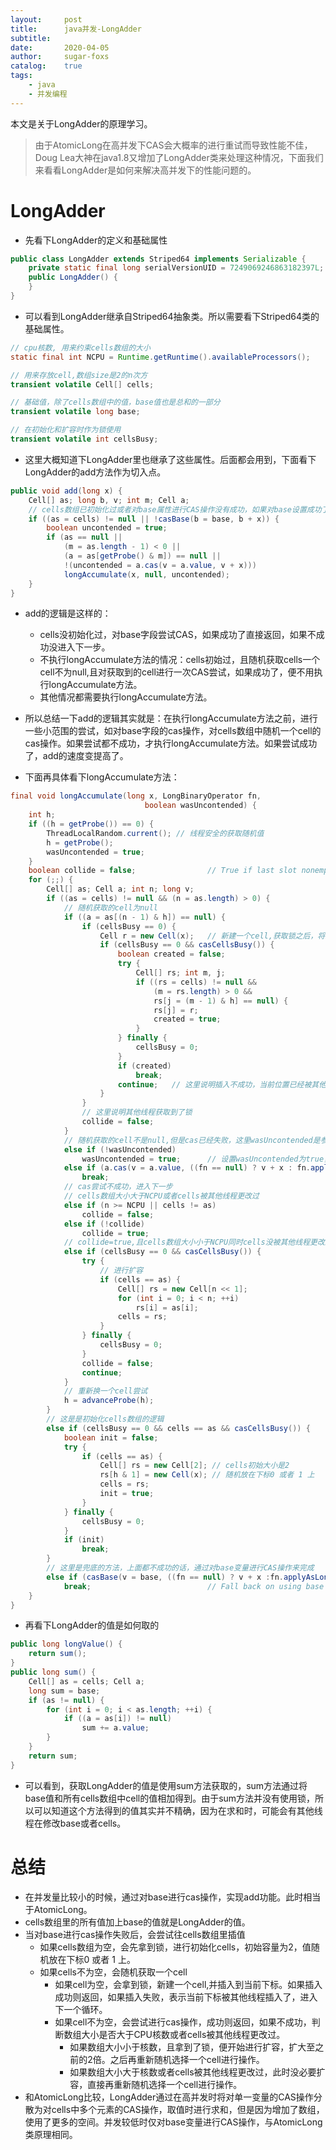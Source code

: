 ```yaml
---
layout:     post
title:      java并发-LongAdder
subtitle:   
date:       2020-04-05
author:     sugar-foxs
catalog: 	true
tags:
    - java
    - 并发编程
---
```


本文是关于LongAdder的原理学习。

> 由于AtomicLong在高并发下CAS会大概率的进行重试而导致性能不佳，Doug Lea大神在java1.8又增加了LongAdder类来处理这种情况，下面我们来看看LongAdder是如何来解决高并发下的性能问题的。
<!-- more -->

# LongAdder
- 先看下LongAdder的定义和基础属性
```java
public class LongAdder extends Striped64 implements Serializable {
    private static final long serialVersionUID = 7249069246863182397L;
    public LongAdder() {
    }
}
```
- 可以看到LongAdder继承自Striped64抽象类。所以需要看下Striped64类的基础属性。
```java
// cpu核数, 用来约束cells数组的大小
static final int NCPU = Runtime.getRuntime().availableProcessors();

// 用来存放cell,数组size是2的n次方
transient volatile Cell[] cells;

// 基础值，除了cells数组中的值，base值也是总和的一部分
transient volatile long base;

// 在初始化和扩容时作为锁使用
transient volatile int cellsBusy;
```
- 这里大概知道下LongAdder里也继承了这些属性。后面都会用到，下面看下LongAdder的add方法作为切入点。

```java
public void add(long x) {
    Cell[] as; long b, v; int m; Cell a;
    // cells数组已初始化过或者对base属性进行CAS操作没有成功，如果对base设置成功了，则add成功了
    if ((as = cells) != null || !casBase(b = base, b + x)) {
        boolean uncontended = true;
        if (as == null || 
            (m = as.length - 1) < 0 ||
            (a = as[getProbe() & m]) == null ||
            !(uncontended = a.cas(v = a.value, v + x)))
            longAccumulate(x, null, uncontended);
    }
}
```
- add的逻辑是这样的：
    - cells没初始化过，对base字段尝试CAS，如果成功了直接返回，如果不成功没进入下一步。
    - 不执行longAccumulate方法的情况：cells初始过，且随机获取cells一个cell不为null,且对获取到的cell进行一次CAS尝试，如果成功了，便不用执行longAccumulate方法。
    - 其他情况都需要执行longAccumulate方法。
- 所以总结一下add的逻辑其实就是：在执行longAccumulate方法之前，进行一些小范围的尝试，如对base字段的cas操作，对cells数组中随机一个cell的cas操作。如果尝试都不成功，才执行longAccumulate方法。如果尝试成功了，add的速度变提高了。

- 下面再具体看下longAccumulate方法：
```java
final void longAccumulate(long x, LongBinaryOperator fn,
                              boolean wasUncontended) {
    int h;
    if ((h = getProbe()) == 0) {
        ThreadLocalRandom.current(); // 线程安全的获取随机值
        h = getProbe();
        wasUncontended = true;
    }
    boolean collide = false;                // True if last slot nonempty
    for (;;) {
        Cell[] as; Cell a; int n; long v;
        if ((as = cells) != null && (n = as.length) > 0) {
            // 随机获取的cell为null
            if ((a = as[(n - 1) & h]) == null) {
                if (cellsBusy == 0) {
                    Cell r = new Cell(x);   // 新建一个cell,获取锁之后，将新建的cell放入对应位置。
                    if (cellsBusy == 0 && casCellsBusy()) {
                        boolean created = false;
                        try {         
                            Cell[] rs; int m, j;
                            if ((rs = cells) != null &&
                                (m = rs.length) > 0 &&
                                rs[j = (m - 1) & h] == null) {
                                rs[j] = r;
                                created = true;
                            }
                        } finally {
                            cellsBusy = 0;
                        }
                        if (created)
                            break;
                        continue;   // 这里说明插入不成功，当前位置已经被其他线程插入了cell,继续下个循环      
                    }
                }
                // 这里说明其他线程获取到了锁
                collide = false;
            }
            // 随机获取的cell不是null,但是cas已经失败，这里wasUncontended是参数里传进来的，即之前add方法cas尝试失败
            else if (!wasUncontended)    
                wasUncontended = true;      // 设置wasUncontended为true，下一次循环继续，即下一次循环会跳过这个if,持续的尝试cas操作
            else if (a.cas(v = a.value, ((fn == null) ? v + x : fn.applyAsLong(v, x))))
                break;
            // cas尝试不成功，进入下一步
            // cells数组大小大于NCPU或者cells被其他线程更改过
            else if (n >= NCPU || cells != as)
                collide = false;
            else if (!collide)
                collide = true;
            // collide=true,且cells数组大小小于NCPU同时cells没被其他线程更改过
            else if (cellsBusy == 0 && casCellsBusy()) {
                try {
                    // 进行扩容
                    if (cells == as) {
                        Cell[] rs = new Cell[n << 1];
                        for (int i = 0; i < n; ++i)
                            rs[i] = as[i];
                        cells = rs;
                    }
                } finally {
                    cellsBusy = 0;
                }
                collide = false;
                continue;
            }
            // 重新换一个cell尝试
            h = advanceProbe(h);
        }
        // 这是是初始化cells数组的逻辑
        else if (cellsBusy == 0 && cells == as && casCellsBusy()) {
            boolean init = false;
            try {                         
                if (cells == as) {
                    Cell[] rs = new Cell[2]; // cells初始大小是2
                    rs[h & 1] = new Cell(x); // 随机放在下标0 或者 1 上
                    cells = rs;
                    init = true;
                }
            } finally {
                cellsBusy = 0;
            }
            if (init)
                break;
        }
        // 这里是兜底的方法，上面都不成功的话，通过对base变量进行CAS操作来完成
        else if (casBase(v = base, ((fn == null) ? v + x :fn.applyAsLong(v, x))))
            break;                          // Fall back on using base
    }
}
```

- 再看下LongAdder的值是如何取的
```java
public long longValue() {
    return sum();
}
public long sum() {
    Cell[] as = cells; Cell a;
    long sum = base;
    if (as != null) {
        for (int i = 0; i < as.length; ++i) {
            if ((a = as[i]) != null)
                sum += a.value;
        }
    }
    return sum;
}
```
- 可以看到，获取LongAdder的值是使用sum方法获取的，sum方法通过将base值和所有cells数组中cell的值相加得到。由于sum方法并没有使用锁，所以可以知道这个方法得到的值其实并不精确，因为在求和时，可能会有其他线程在修改base或者cells。

# 总结
- 在并发量比较小的时候，通过对base进行cas操作，实现add功能。此时相当于AtomicLong。
- cells数组里的所有值加上base的值就是LongAdder的值。
- 当对base进行cas操作失败后，会尝试往cells数组里插值
    - 如果cells数组为空，会先拿到锁，进行初始化cells，初始容量为2，值随机放在下标0 或者 1 上。
    - 如果cells不为空，会随机获取一个cell
        - 如果cell为空，会拿到锁，新建一个cell,并插入到当前下标。如果插入成功则返回，如果插入失败，表示当前下标被其他线程插入了，进入下一个循环。
        - 如果cell不为空，会尝试进行cas操作，成功则返回，如果不成功，判断数组大小是否大于CPU核数或者cells被其他线程更改过。
            - 如果数组大小小于核数，且拿到了锁，便开始进行扩容，扩大至之前的2倍。之后再重新随机选择一个cell进行操作。
            - 如果数组大小大于核数或者cells被其他线程更改过，此时没必要扩容，直接再重新随机选择一个cell进行操作。
- 和AtomicLong比较，LongAdder通过在高并发时将对单一变量的CAS操作分散为对cells中多个元素的CAS操作，取值时进行求和，但是因为增加了数组，使用了更多的空间。并发较低时仅对base变量进行CAS操作，与AtomicLong类原理相同。